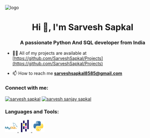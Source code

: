 ![logo](https://github.com/SarveshSapkal/Projects/blob/main/sql%20python%20wallpaper.avif)
<h1 align="center">Hi 👋, I'm Sarvesh Sapkal</h1>
<h3 align="center">A passionate Python And SQL developer from India</h3>

- 👨‍💻 All of my projects are available at [https://github.com/SarveshSapkal/Projects](https://github.com/SarveshSapkal/Projects)

- 📫 How to reach me **sarveshsapkal8585@gmail.com**

<h3 align="left">Connect with me:</h3>
<p align="left">
<a href="https://linkedin.com/in/sarvesh sapkal" target="blank"><img align="center" src="https://raw.githubusercontent.com/rahuldkjain/github-profile-readme-generator/master/src/images/icons/Social/linked-in-alt.svg" alt="sarvesh sapkal" height="30" width="40" /></a>
<a href="https://instagram.com/sarvesh sanjay sapkal" target="blank"><img align="center" src="https://raw.githubusercontent.com/rahuldkjain/github-profile-readme-generator/master/src/images/icons/Social/instagram.svg" alt="sarvesh sanjay sapkal" height="30" width="40" /></a>
</p>

<h3 align="left">Languages and Tools:</h3>
<p align="left"> <a href="https://www.mysql.com/" target="_blank" rel="noreferrer"> <img src="https://raw.githubusercontent.com/devicons/devicon/master/icons/mysql/mysql-original-wordmark.svg" alt="mysql" width="40" height="40"/> </a> <a href="https://pandas.pydata.org/" target="_blank" rel="noreferrer"> <img src="https://raw.githubusercontent.com/devicons/devicon/2ae2a900d2f041da66e950e4d48052658d850630/icons/pandas/pandas-original.svg" alt="pandas" width="40" height="40"/> </a> <a href="https://www.python.org" target="_blank" rel="noreferrer"> <img src="https://raw.githubusercontent.com/devicons/devicon/master/icons/python/python-original.svg" alt="python" width="40" height="40"/> </a> </p>
